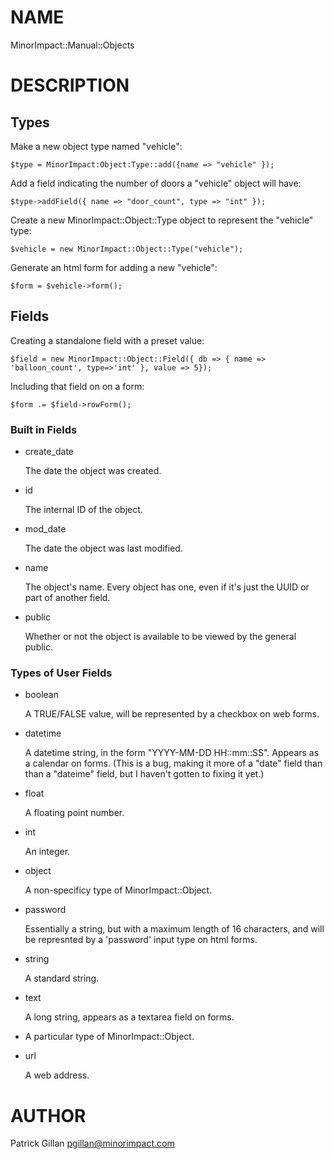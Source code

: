 # NAME

MinorImpact::Manual::Objects

# DESCRIPTION

## Types

Make a new object type named "vehicle":

    $type = MinorImpact:Object:Type::add({name => "vehicle" });

Add a field indicating the number of doors a "vehicle" object will have:

    $type->addField({ name => "door_count", type => "int" });

Create a new MinorImpact::Object::Type object to represent the "vehicle" type:

    $vehicle = new MinorImpact::Object::Type("vehicle");

Generate an html form for adding a new "vehicle":

    $form = $vehicle->form();

## Fields

Creating a standalone field with a preset value:

    $field = new MinorImpact::Object::Field({ db => { name => 'balloon_count', type=>'int' }, value => 5});

Including that field on on a form:

    $form .= $field->rowForm();

### Built in Fields

- create\_date

    The date the object was created.

- id

    The internal ID of the object.

- mod\_date

    The date the object was last modified.

- name

    The object's name.  Every object has one, even if it's just the UUID or part of another field.

- public

    Whether or not the object is available to be viewed by the general public.

### Types of User Fields

- boolean

    A TRUE/FALSE value, will be represented by a checkbox on web forms.

- datetime

    A datetime string, in the form "YYYY-MM-DD HH::mm::SS".  Appears as a calendar
    on forms.  (This is a bug, making it more of a "date" field than than a "dateime" field,
    but I haven't gotten to fixing it yet.)

- float

    A floating point number.

- int

    An integer.

- object

    A non-specificy type of MinorImpact::Object.

- password

    Essentially a string, but with a maximum length of 16 characters, and will be represnted by a
    'password' input type on html forms.

- string

    A standard string.

- text

    A long string, appears as a textarea field on forms.

- <Type>

    A particular type of MinorImpact::Object.

- url

    A web address.

# AUTHOR

Patrick Gillan <pgillan@minorimpact.com>
